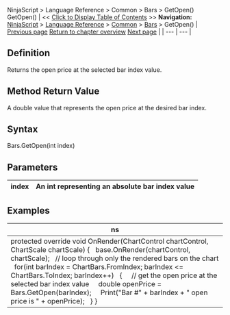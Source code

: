 ﻿
NinjaScript \> Language Reference \> Common \> Bars \> GetOpen()
GetOpen()
| \<\< [Click to Display Table of Contents](getopen.md) \>\> **Navigation:**     [NinjaScript](ninjascript.md) \> [Language Reference](language_reference_wip.md) \> [Common](common.md) \> [Bars](bars.md) \> GetOpen() | [Previous page](getlow.md) [Return to chapter overview](bars.md) [Next page](getsessionendtime.md) |
| --- | --- |
## Definition
Returns the open price at the selected bar index value.
 
## Method Return Value
A double value that represents the open price at the desired bar index.
## 
## Syntax
Bars.GetOpen(int index)
 
## Parameters
| index | An int representing an absolute bar index value |
| --- | --- |

## Examples
| ns |
| --- |
| protected override void OnRender(ChartControl chartControl, ChartScale chartScale) {    base.OnRender(chartControl, chartScale);    // loop through only the rendered bars on the chart    for(int barIndex \= ChartBars.FromIndex; barIndex \<\= ChartBars.ToIndex; barIndex\+\+)    {      // get the open price at the selected bar index value      double openPrice \= Bars.GetOpen(barIndex);      Print("Bar \#" \+ barIndex \+ " open price is " \+ openPrice);    } } |


